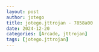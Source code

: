 ```yaml
---
layout: post
author: jotego
title: jotego.jttrojan - 7858a00
date: 2024-12-20
categories: [Arcade, jttrojan]
tags: [jotego.jttrojan]
---
```


